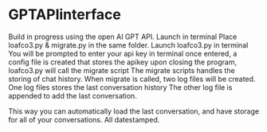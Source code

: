 # GPTAPIinterface
Build in progress using the open AI GPT API. Launch in terminal
Place loafco3.py & migrate.py in the same folder.
Launch loafco3.py in terminal
You will be prompted to enter your api key in terminal
once entered, a config file is created that stores the apikey
upon closing the program, loafco3.py will call the migrate script
The migrate scripts handles the storing of chat history. 
When migrate is called, two log files will be created.
One log files stores the last conversation history
The other log file is appended to add the last conversation.

This way you can automatically load the last conversation, and have storage for all of your conversations. All datestamped. 
